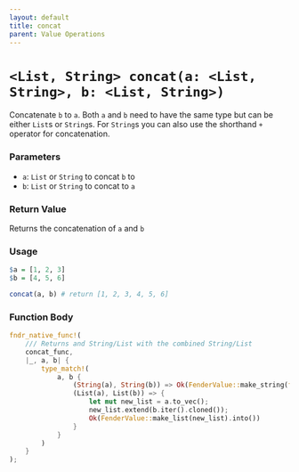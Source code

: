 ```yaml
---
layout: default
title: concat
parent: Value Operations
---
```


# `<List, String> concat(a: <List, String>, b: <List, String>)`
Concatenate `b` to `a`. Both `a` and `b` need to have the same type but can be either `List`s or `String`s. For `String`s you can also use the shorthand `+` operator for concatenation.

### Parameters
- `a`: `List` or `String` to concat `b` to
- `b`: `List` or `String` to concat to `a`

### Return Value
Returns the concatenation of `a` and `b`

### Usage
```r
$a = [1, 2, 3]
$b = [4, 5, 6]

concat(a, b) # return [1, 2, 3, 4, 5, 6]
```

### Function Body
```rust
fndr_native_func!(
    /// Returns and String/List with the combined String/List
    concat_func,
    |_, a, b| {
        type_match!(
            a, b {
                (String(a), String(b)) => Ok(FenderValue::make_string(format!("{}{}", *a, *b)).into()),
                (List(a), List(b)) => {
                    let mut new_list = a.to_vec();
                    new_list.extend(b.iter().cloned());
                    Ok(FenderValue::make_list(new_list).into())
                }
            }
        )
    }
);
```